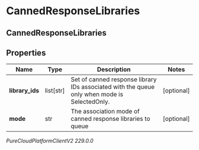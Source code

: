 # CannedResponseLibraries

## CannedResponseLibraries

## Properties

|Name | Type | Description | Notes|
|------------ | ------------- | ------------- | -------------|
| **library_ids** | list[str] | Set of canned response library IDs associated with the queue only when mode is SelectedOnly. | [optional] |
| **mode** | str | The association mode of canned response libraries to queue | [optional] |



_PureCloudPlatformClientV2 229.0.0_
